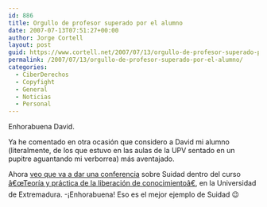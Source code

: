 ```yaml
---
id: 886
title: Orgullo de profesor superado por el alumno
date: 2007-07-13T07:51:27+00:00
author: Jorge Cortell
layout: post
guid: https://www.cortell.net/2007/07/13/orgullo-de-profesor-superado-por-el-alumno/
permalink: /2007/07/13/orgullo-de-profesor-superado-por-el-alumno/
categories:
  - CiberDerechos
  - Copyfight
  - General
  - Noticias
  - Personal
---
```

Enhorabuena David.

Ya he comentado en otra ocasión que considero a David mi alumno (literalmente, de los que estuvo en las aulas de la UPV sentado en un pupitre aguantando mi verborrea) más aventajado.

Ahora <a title="post de David" target="_blank" href="https://www.expoliointelectual.net/2007/07/02/conferencia-en-caceres/">veo que va a dar una conferencia</a> sobre Suidad dentro del curso [â€œTeorí­a y práctica de la liberación de conocimientoâ€](https://campusvirtual.unex.es/cala/cala/course/view.php?id=140), en la Universidad de Extremadura. -¡Enhorabuena! Eso es el mejor ejemplo de Suidad 😉